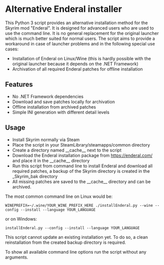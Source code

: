 # Alternative Enderal installer

This Python 3 script provides an alternative installation method for the Skyrim mod "Enderal". It is designed for advanced users who are used to use the command line. It is no general replacement for the original launcher which is much better suited for normal users. The script aims to provide a workaround in case of launcher problems and in the following special use cases:
- Installation of Enderal on Linux/Wine (this is hardly possible with the original launcher because it depends on the .NET Framework)
- Archivation of all required Enderal patches for offline installation

## Features
- No .NET Framework dependencies
- Download and save patches locally for archivation
- Offline installation from archived patches
- Simple INI generation with different detail levels

## Usage
- Install Skyrim normally via Steam
- Place the script in your SteamLibrary/steamapps/common directory
- Create a directory named \_\_cache\_\_ next to the script
- Download the Enderal installation package from <https://enderal.com/> and place it in the \_\_cache\_\_ directory
- Run this script from command line to install Enderal and download all required patches, a backup of the Skyrim directory is created in the \_Skyrim\_bak directory
- All missing patches are saved to the \_\_cache\_\_ directory and can be archived.

The most common command line on Linux would be:
```
WINEPREFIX=~/.wine/YOUR_WINE_PREFIX_HERE ./installEnderal.py --wine --config --install --language YOUR_LANGUAGE
```
or on Windows:
```
installEnderal.py --config --install --language YOUR_LANGUAGE
```

This script cannot update an existing installation yet. To do so, a clean reinstallation from the created backup directory is required.

To show all available command line options run the script without any arguments.

